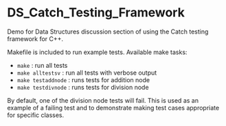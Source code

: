 # DS_Catch_Testing_Framework
Demo for Data Structures discussion section of using the Catch testing framework for C++.

Makefile is included to run example tests.
Available make tasks:
* `make` : run all tests
* `make alltestsv` : run all tests with verbose output
* `make testaddnode` : runs tests for addition node
* `make testdivnode` : runs tests for division node

By default, one of the division node tests will fail. This is used as an example of a failing test and to demonstrate
making test cases appropriate for specific classes.
